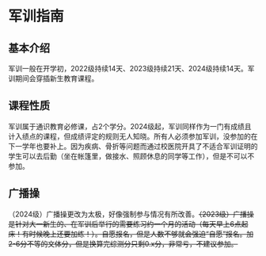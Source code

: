 # 军训指南
## 基本介绍
军训一般在开学初，2022级持续14天、2023级持续21天、2024级持续14天。军训期间会穿插新生教育课程。

## 课程性质
军训属于通识教育必修课，占2个学分。2024级起，军训同样作为一门有成绩且计入绩点的课程，但成绩评定的规则无人知晓。所有人必须参加军训，没参加的在下一学年也要补上。因为疾病、骨折等问题而通过校医院开具了不适合军训证明的学生可以去后勤（坐在帐篷里，做接水、照顾休息的同学等工作），但是不可以不参加。

## 广播操
（2024级）广播操更改为太极，好像强制参与情况有所改善。<del>（2023级）广播操是针对大一新生的、在军训后举行的需要练习约一个月的活动（每天早上6点起床！有时候晚上还要加练！）。自愿报名，但是人数不够就会强迫“自愿”报名。加2-6分不等的文体分，但是换算完综测分只剩0.x分，非常亏，不建议参加。</del>